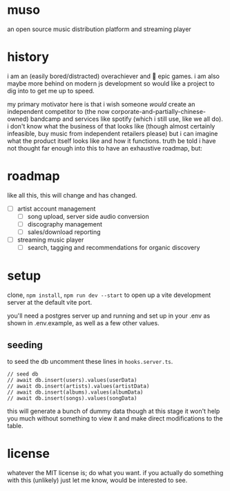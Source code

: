# muso

an open source music distribution platform and streaming player

# history

i am an (easily bored/distracted) overachiever and 🖕 epic games. i am also maybe more behind on modern js development so would like a project to dig into to get me up to speed.

my primary motivator here is that i wish someone _would_ create an independent competitor to (the now corporate-and-partially-chinese-owned) bandcamp and services like spotify (which i still use, like we all do). i don't know what the business of that looks like (though almost certainly infeasible, buy music from independent retailers please) but i can imagine what the product itself looks like and how it functions. truth be told i have not thought far enough into this to have an exhaustive roadmap, but:

# roadmap

like all this, this will change and has changed.

-   [ ] artist account management
    -   [ ] song upload, server side audio conversion
    -   [ ] discography management
    -   [ ] sales/download reporting
-   [ ] streaming music player
    -   [ ] search, tagging and recommendations for organic discovery

# setup

clone, `npm install`, `npm run dev --start` to open up a vite development server at the default vite port.

you'll need a postgres server up and running and set up in your .env as shown in .env.example, as well as a few other values.

## seeding

to seed the db uncomment these lines in `hooks.server.ts`.

```
// seed db
// await db.insert(users).values(userData)
// await db.insert(artists).values(artistData)
// await db.insert(albums).values(albumData)
// await db.insert(songs).values(songData)
```

this will generate a bunch of dummy data though at this stage it won't help you much without something to view it and make direct modifications to the table.

# license

whatever the MIT license is; do what you want. if you actually do something with this (unlikely) just let me know, would be interested to see.
